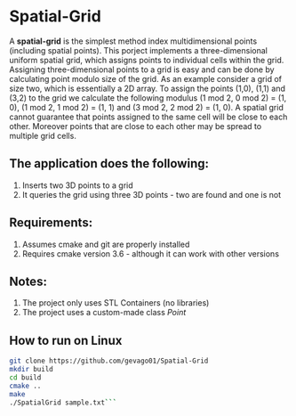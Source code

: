 # Spatial-Grid
A **spatial-grid** is the simplest method index multidimensional points (including spatial points). This porject implements a three-dimensional uniform spatial grid, which assigns points to individual cells within the grid. Assigning three-dimensional points to a grid is easy and can be done by calculating point modulo size of the grid. As an example consider a grid of size two, which is essentially a 2D array. To assign the points (1,0), (1,1) and (3,2) to the grid we calculate the following modulus (1 mod 2, 0 mod 2) = (1, 0), (1 mod 2, 1 mod 2) = (1, 1) and (3 mod 2, 2 mod 2) = (1, 0). A spatial grid cannot guarantee that points assigned to the same cell will be close to each other. Moreover points that are close to each other may be spread to multiple grid cells. 

## The application does the following:
1. Inserts two 3D points to a grid 
2. It queries the grid using three 3D points - two are found and one is not  

## Requirements: 
1. Assumes cmake and git are properly installed
2. Requires cmake version 3.6 - although it can work with other versions

## Notes: 
1. The project only uses STL Containers (no libraries)
2. The project uses a custom-made class *Point* 

## How to run on Linux
```bash
git clone https://github.com/gevago01/Spatial-Grid
mkdir build
cd build
cmake ..
make
./SpatialGrid sample.txt```
